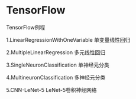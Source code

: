 # TensorFlow
TensorFlow例程

1.LinearRegressionWithOneVariable 单变量线性回归

2.MultipleLinearRegression 多元线性回归

3.SingleNeuronClassification 单神经元分类

4.MultineuronClassification 多神经元分类

5.CNN-LeNet-5 LeNet-5卷积神经网络
